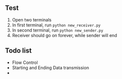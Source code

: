 ## Test

1. Open two terminals
2. In first terminal, run `python new_receiver.py`
3. In second terminal, run `python new_sender.py`
4. Receiver should go on forever, while sender will end


## Todo list
* Flow Control
* Starting and Ending Data transmission
* 
